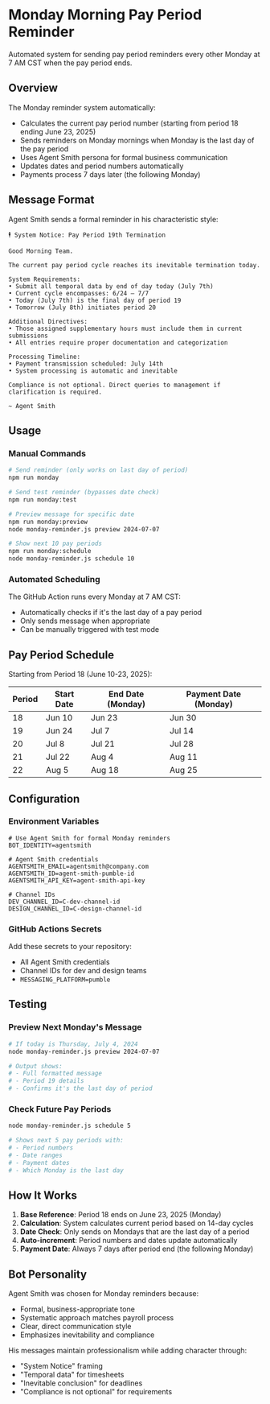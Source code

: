 # Monday Morning Pay Period Reminder

Automated system for sending pay period reminders every other Monday at 7 AM CST when the pay period ends.

## Overview

The Monday reminder system automatically:
- Calculates the current pay period number (starting from period 18 ending June 23, 2025)
- Sends reminders on Monday mornings when Monday is the last day of the pay period
- Uses Agent Smith persona for formal business communication
- Updates dates and period numbers automatically
- Payments process 7 days later (the following Monday)

## Message Format

Agent Smith sends a formal reminder in his characteristic style:

```
🕴️ System Notice: Pay Period 19th Termination

Good Morning Team.

The current pay period cycle reaches its inevitable termination today.

System Requirements:
• Submit all temporal data by end of day today (July 7th)
• Current cycle encompasses: 6/24 – 7/7
• Today (July 7th) is the final day of period 19
• Tomorrow (July 8th) initiates period 20

Additional Directives:
• Those assigned supplementary hours must include them in current submissions
• All entries require proper documentation and categorization

Processing Timeline:
• Payment transmission scheduled: July 14th
• System processing is automatic and inevitable

Compliance is not optional. Direct queries to management if clarification is required.

~ Agent Smith
```

## Usage

### Manual Commands

```bash
# Send reminder (only works on last day of period)
npm run monday

# Send test reminder (bypasses date check)
npm run monday:test

# Preview message for specific date
npm run monday:preview
node monday-reminder.js preview 2024-07-07

# Show next 10 pay periods
npm run monday:schedule
node monday-reminder.js schedule 10
```

### Automated Scheduling

The GitHub Action runs every Monday at 7 AM CST:
- Automatically checks if it's the last day of a pay period
- Only sends message when appropriate
- Can be manually triggered with test mode

## Pay Period Schedule

Starting from Period 18 (June 10-23, 2025):

| Period | Start Date | End Date (Monday) | Payment Date (Monday) |
|--------|------------|-------------------|-----------------------|
| 18     | Jun 10     | Jun 23           | Jun 30                |
| 19     | Jun 24     | Jul 7            | Jul 14                |
| 20     | Jul 8      | Jul 21           | Jul 28                |
| 21     | Jul 22     | Aug 4            | Aug 11                |
| 22     | Aug 5      | Aug 18           | Aug 25                |

## Configuration

### Environment Variables

```env
# Use Agent Smith for formal Monday reminders
BOT_IDENTITY=agentsmith

# Agent Smith credentials
AGENTSMITH_EMAIL=agentsmith@company.com
AGENTSMITH_ID=agent-smith-pumble-id
AGENTSMITH_API_KEY=agent-smith-api-key

# Channel IDs
DEV_CHANNEL_ID=C-dev-channel-id
DESIGN_CHANNEL_ID=C-design-channel-id
```

### GitHub Actions Secrets

Add these secrets to your repository:
- All Agent Smith credentials
- Channel IDs for dev and design teams
- `MESSAGING_PLATFORM=pumble`

## Testing

### Preview Next Monday's Message
```bash
# If today is Thursday, July 4, 2024
node monday-reminder.js preview 2024-07-07

# Output shows:
# - Full formatted message
# - Period 19 details
# - Confirms it's the last day of period
```

### Check Future Pay Periods
```bash
node monday-reminder.js schedule 5

# Shows next 5 pay periods with:
# - Period numbers
# - Date ranges
# - Payment dates
# - Which Monday is the last day
```

## How It Works

1. **Base Reference**: Period 18 ends on June 23, 2025 (Monday)
2. **Calculation**: System calculates current period based on 14-day cycles
3. **Date Check**: Only sends on Mondays that are the last day of a period
4. **Auto-increment**: Period numbers and dates update automatically
5. **Payment Date**: Always 7 days after period end (the following Monday)

## Bot Personality

Agent Smith was chosen for Monday reminders because:
- Formal, business-appropriate tone
- Systematic approach matches payroll process
- Clear, direct communication style
- Emphasizes inevitability and compliance

His messages maintain professionalism while adding character through:
- "System Notice" framing
- "Temporal data" for timesheets
- "Inevitable conclusion" for deadlines
- "Compliance is not optional" for requirements